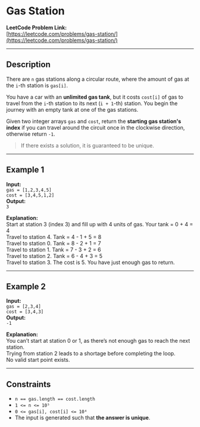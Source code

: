 # Gas Station

**LeetCode Problem Link:**  
[https://leetcode.com/problems/gas-station/](https://leetcode.com/problems/gas-station/)

---

## Description

There are `n` gas stations along a circular route, where the amount of gas at the `i`-th station is `gas[i]`.

You have a car with an **unlimited gas tank**, but it costs `cost[i]` of gas to travel from the `i`-th station to its next (`i + 1`-th) station. You begin the journey with an empty tank at one of the gas stations.

Given two integer arrays `gas` and `cost`, return the **starting gas station's index** if you can travel around the circuit once in the clockwise direction, otherwise return `-1`.

> If there exists a solution, it is guaranteed to be unique.

---

## Example 1

**Input:**  
`gas = [1,2,3,4,5]`  
`cost = [3,4,5,1,2]`  
**Output:**  
`3`

**Explanation:**  
Start at station 3 (index 3) and fill up with 4 units of gas. Your tank = 0 + 4 = 4  
Travel to station 4. Tank = 4 - 1 + 5 = 8  
Travel to station 0. Tank = 8 - 2 + 1 = 7  
Travel to station 1. Tank = 7 - 3 + 2 = 6  
Travel to station 2. Tank = 6 - 4 + 3 = 5  
Travel to station 3. The cost is 5. You have just enough gas to return.

---

## Example 2

**Input:**  
`gas = [2,3,4]`  
`cost = [3,4,3]`  
**Output:**  
`-1`

**Explanation:**  
You can’t start at station 0 or 1, as there’s not enough gas to reach the next station.  
Trying from station 2 leads to a shortage before completing the loop.  
No valid start point exists.

---

## Constraints

- `n == gas.length == cost.length`
- `1 <= n <= 10⁵`
- `0 <= gas[i], cost[i] <= 10⁴`
- The input is generated such that **the answer is unique**.

